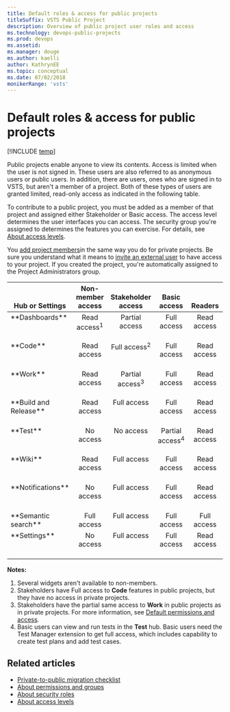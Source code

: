 ```yaml
---
title: Default roles & access for public projects
titleSuffix: VSTS Public Project
description: Overview of public project user roles and access
ms.technology: devops-public-projects
ms.prod: devops
ms.assetid: 
ms.manager: douge
ms.author: kaelli
author: KathrynEE
ms.topic: conceptual
ms.date: 07/02/2018
monikerRange: 'vsts'
---
```



# Default roles & access for public projects

[!INCLUDE [temp](_shared/version-public-projects.md)]  

Public projects enable anyone to view its contents. Access is limited when the user is not signed in. These users are also referred to as anonymous users or public users. In addition, there are users, ones who are signed in to VSTS, but aren't a member of a project. Both of these types of users are granted limited, read-only access as indicated in the following table.  

To contribute to a public project, you must be added as a member of that project and assigned either Stakeholder or Basic access. The access level determines the user interfaces you can access. The security group you're assigned to determines the features you can exercise. For details, see [About access levels](../security/access-levels.md).

You [add project members](../accounts/add-organization-users-from-user-hub.md)in the same way you do for private projects. Be sure you understand what it means to [invite an external user](../accounts/add-external-user.md) to have access to your project. If you created the project, you're automatically assigned to the Project Administrators group. 


<table>
<tr valign="bottom">
<th width="14%">Hub or Settings</th>
<th width="15%">Non-member access</th>
<th width="15%">Stakeholder access</th>
<th width="14%">Basic access</th>
<th width="14%">Readers</th>
<th width="16%">Contributors</th>
<th width="18%">Project Admins</th>
</tr>
<tbody valign="top" align="center">

<tr>
<td align="left">**Dashboards**</td>
<td>Read access<sup>1</sup></td>
<td>Partial access</td>
<td>Full access</td>
<td>Read access</td>
<td>Read-Write</td>
<td>Read-Write-Administer</td>
</tr>

<tr>
<td align="left">**Code**</td>
<td>Read access</td>
<td>Full access<sup>2</sup></td>
<td>Full access</td>
<td>Read access</td>
<td>Read-Write</td>
<td>Read-Write-Administer</td>
</tr>
<tr>
<td align="left">**Work**</td>
<td>Read access</td>
<td>Partial access<sup>3</sup></td>
<td>Full access</td>
<td>Read access</td>
<td>Read-Write</td>
<td>Read-Write-Administer</td>
</tr>

<tr>
<td align="left">**Build and Release**</td>
<td>Read access</td>
<td>Full access</td>
<td>Full access</td>
<td>Read access</td>
<td>Read-Write</td>
<td>Read-Write-Administer</td>
</tr>

<tr>
<td align="left">**Test**</td>
<td>No access</td>
<td>No access</td>
<td>Partial access<sup>4</sup></td>
<td>Read access</td>
<td>Read-Write</td>
<td>Read-Write-Administer</td>
</tr>


<tr>
<td align="left">**Wiki**</td>
<td>Read access</td>
<td>Full access</td>
<td>Full access</td>
<td>Read access</td>
<td>Read-Write</td>
<td>Read-Write-Administer</td>
</tr>


<tr>
<td align="left">**Notifications**</td>
<td>No access</td>
<td>Full access</td>
<td>Full access</td>
<td>Read access</td>
<td>Read-Write</td>
<td>Read-Write-Administer</td>
</tr>


<tr>
<td align="left">**Semantic search**</td>
<td>Full access</td>
<td>Full access</td>
<td>Full access</td>
<td>Full access</td>
<td>Full access</td>
<td>Full access</td>
</tr>

<tr>
<td align="left">**Settings**</td>
<td>No access</td>
<td>Full access</td>
<td>Full access</td>
<td>Read access</td>
<td>Read access</td>
<td>Read-Write-Administer</td>
</tr>

</tbody>
</table>

**Notes:**
1. Several widgets aren't available to non-members.
2. Stakeholders have Full access to **Code** features in public projects, but they have no access in private projects.
3. Stakeholders have the partial same access to **Work** in public projects as in private projects. For more information, see [Default permissions and access](../security/permissions-access.md#agile-tools-and-work-tracking). 
4. Basic users can view and run tests in the **Test** hub. Basic users need the Test Manager extension to get full access, which includes capability to create test plans and add test cases.


## Related articles 

- [Private-to-public migration checklist](migration-checklist.md)
- [About permissions and groups](../security/about-permissions.md)  
- [About security roles](../security/about-security-roles.md)  
- [About access levels](../security/access-levels.md)


<!--- 

 

<table>
<tr valign="bottom">
<th width="24%">Hub or Settings</th>
<th width="18%">Anonymous user</th>
<th width="18%">Access level: Stakeholder<br/>Security group: Readers</th>
<th width="20%">Access level: Basic<br/>Security group: Contributors</th>
<th width="20%">Owner and <br/>Project Admins</th>
</tr>
<tbody valign="top" align="center">

<tr>
<td align="left">**Dashboards**</td>
<td>Read-only, Limited set of widgets</td>
<td>Supported</td>
<td>Supported</td>
<td>Supported</td>
</tr>

<tr>
<td align="left">**Code**</td>
<td>Read-only</td>
<td>Read-only <sup>1</sup></td>
<td>Full access</td>
<td>Full access</td>
</tr>
<tr>
<td align="left">**Work**</td>
<td>Read-only</td>
<td>Read, Create, Limited edit <sup>2</sup></td>
<td>Full access</td>
<td>Full access</td>
</tr>

<tr>
<td align="left">**Build and Release**</td>
<td>Read-only</td>
<td>Full access</td>
<td>Full access</td>
<td>Full access</td>
</tr>

<tr>
<td align="left">**Test**</td>
<td>Read-only</td>
<td>No access</td>
<td>Full access</td>
<td>Full access</td>
</tr>


<tr>
<td align="left">**Wiki**</td>
<td>Read-only</td>
<td>Read-only</td>
<td>Full access</td>
<td>Full access</td>
</tr>


<tr>
<td align="left">**Notifications**</td>
<td>Not supported</td>
<td>Supported</td>
<td>Supported</td>
<td>Supported</td>
</tr>


<tr>
<td align="left">**Semantic search**</td>
<td>Full access</td>
<td>Full access</td>
<td>Full access</td>
<td>Full access</td>
</tr>

<tr>
<td align="left">**Settings**
</td>
<td>No access</td>
<td>Full access, Read-only <sup>3</sup></td>
<td>Full access, Read-only <sup>3</sup></td>
<td>Full access, Read-write</td>
</tr>

</tbody>
</table>

**Notes:**
1. Stakeholders have full read-only access to **Code** features in public projects, while they have no access in private projects.
2. Stakeholders have the same access in public projects as in private projects. For more information, see [Default permissions and access](../security/permissions-access.md#agile-tools-and-work-tracking). 
3. Stakeholder and Basic access levels provide access to the Settings context and pages. Readers and Contributors security groups allow read-only permissions. 



-->